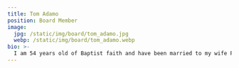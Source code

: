 ```yaml
---
title: Tom Adamo
position: Board Member
image:
  jpg: /static/img/board/tom_adamo.jpg
  webp: /static/img/board/tom_adamo.webp
bio: >-
  I am 54 years old of Baptist faith and have been married to my wife Penny for thirty one years. We have three children. I have been working at Cone Mills finishing plant since 1981. I coached the Union County High School boys tennis team from 2004-2015. I have been an official for high school basketball for nineteen years. I started Union County Driving Academy in 2011. We serve Union and the surrounding counties. My main classroom focus is distracted driving, alcohol, drugs, and right of way scenarios.
---
```

